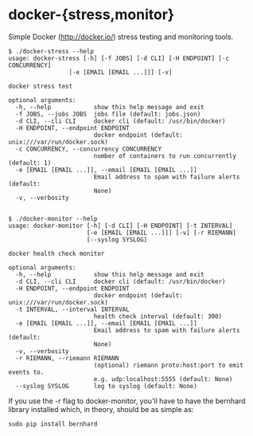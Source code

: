 # docker-{stress,monitor}

Simple Docker (http://docker.io/) stress testing and monitoring tools.

    $ ./docker-stress --help
    usage: docker-stress [-h] [-f JOBS] [-d CLI] [-H ENDPOINT] [-c CONCURRENCY]
                     [-e [EMAIL [EMAIL ...]]] [-v]

    docker stress test

    optional arguments:
      -h, --help            show this help message and exit
      -f JOBS, --jobs JOBS  jobs file (default: jobs.json)
      -d CLI, --cli CLI     docker cli (default: /usr/bin/docker)
      -H ENDPOINT, --endpoint ENDPOINT
                            docker endpoint (default: unix:///var/run/docker.sock)
      -c CONCURRENCY, --concurrency CONCURRENCY
                            number of containers to run concurrently (default: 1)
      -e [EMAIL [EMAIL ...]], --email [EMAIL [EMAIL ...]]
                            Email address to spam with failure alerts (default:
                            None)
      -v, --verbosity


    $ ./docker-monitor --help
    usage: docker-monitor [-h] [-d CLI] [-H ENDPOINT] [-t INTERVAL]
                          [-e [EMAIL [EMAIL ...]]] [-v] [-r RIEMANN]
                          [--syslog SYSLOG]

    docker health check monitor

    optional arguments:
      -h, --help            show this help message and exit
      -d CLI, --cli CLI     docker cli (default: /usr/bin/docker)
      -H ENDPOINT, --endpoint ENDPOINT
                            docker endpoint (default: unix:///var/run/docker.sock)
      -t INTERVAL, --interval INTERVAL
                            health check interval (default: 300)
      -e [EMAIL [EMAIL ...]], --email [EMAIL [EMAIL ...]]
                            Email address to spam with failure alerts (default:
                            None)
      -v, --verbosity
      -r RIEMANN, --riemann RIEMANN
                            (optional) riemann proto:host:port to emit events to.
                            e.g. udp:localhost:5555 (default: None)
      --syslog SYSLOG       log to syslog (default: None)

If you use the -r flag to docker-monitor, you'll have to have the bernhard library installed
which, in theory, should be as simple as:

    sudo pip install bernhard
